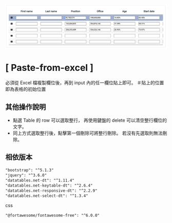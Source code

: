 ![GITHUB](https://github.com/jssanji03/Excel_paste/blob/main/demoPic.png?raw=true "")

# [ Paste-from-excel ]

必須從 Excel 檔複製欄位後，再到 input 內的任一欄位貼上即可。
＃貼上的位置即為表格的初始位置

## 其他操作說明

- 點選 Table 的 row 可以選取整行，
  再使用鍵盤的 delete 可以清空整行欄位的文字。
- 同上方式選取整行後，點擊第一個刪除可將整行刪除。
  若沒有先選取則無法刪除。

## 相依版本
```
"bootstrap": "^5.1.3"
"jquery": "^3.6.0"
"datatables.net-dt": "^1.11.4"
"datatables.net-keytable-dt": "^2.6.4"
"datatables.net-responsive-dt": "^2.2.9"
"datatables.net-select-dt": "^1.3.4"
```
css
```
"@fortawesome/fontawesome-free": "^6.0.0"
```

